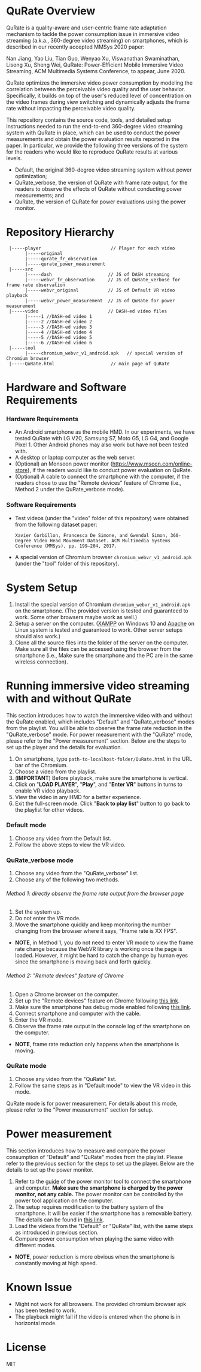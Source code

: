 # QuRate Overview

QuRate is a quality-aware and user-centric frame rate adaptation mechanism to tackle the power consumption issue in immersive video streaming (a.k.a., 360-degree video streaming) on smartphones, which is described in our recently accepted MMSys 2020 paper:

Nan Jiang, Yao Liu, Tian Guo, Wenyao Xu, Viswanathan Swaminathan, Lisong Xu, Sheng Wei, QuRate: Power-Efficient Mobile Immersive Video Streaming, ACM Multimedia Systems Conference, to appear, June 2020.

QuRate optimizes the immersive video power consumption by modeling the correlation between the perceivable video quality and the user behavior. Specifically, it builds on top of the user's reduced level of concentration on the video frames during view switching and dynamically adjusts the frame rate without impacting the perceivable video quality.

This repository contains the source code, tools, and detailed setup instructions needed to run the end-to-end 360-degree video streaming system with QuRate in place, which can be used to conduct the power measurements and obtain the power evaluation results reported in the paper. In particular, we provide the following three versions of the system for the readers who would like to reproduce QuRate results at various levels.
* Default, the original 360-degree video streaming system without power optimization;
* QuRate_verbose, the version of QuRate with frame rate output, for the readers to observe the effects of QuRate without conducting power measurements; and
* QuRate, the version of QuRate for power evaluations using the power monitor.


# Repository Hierarchy

```
 |-----player                          // Player for each video
       |-----original
       |-----qurate_fr_observation
       |-----qurate_power_measurement
 |-----src
       |-----dash                     // JS of DASH streaming
       |-----webvr_fr_observation     // JS of QuRate_verbose for frame rate observation
       |-----webvr_original           // JS of Default VR video playback
       |-----webvr_power_measurement  // JS of QuRate for power measurement
 |-----video                          // DASH-ed video files
       |-----1 //DASH-ed video 1
       |-----2 //DASH-ed video 2
       |-----3 //DASH-ed video 3
       |-----4 //DASH-ed video 4
       |-----5 //DASH-ed video 5
       |-----6 //DASH-ed video 6
 |-----tool
       |-----chromium_webvr_v1_android.apk   // special version of Chromium browser
 |-----QuRate.html                     // main page of QuRate
```

# Hardware and Software Requirements
### Hardware Requirements
* An Android smartphone as the mobile HMD. In our experiments, we have tested QuRate with LG V20, Samsung S7, Moto G5, LG G4, and Google Pixel 1. Other Android phones may also work but have not been tested with. 
* A desktop or laptop computer as the web server.
* (Optional) an Monsoon power monitor (https://www.msoon.com/online-store), if the readers would like to conduct power evaluation on QuRate.
* (Optional) A cable to connect the smartphone with the computer, if the readers chose to use the "Remote devices" feature of Chrome (i.e., Method 2 under the QuRate_verbose mode).


### Software Requirements
* Test videos (under the "video" folder of this repository) were obtained from the following dataset paper:

      Xavier Corbillon, Francesca De Simone, and Gwendal Simon, 360-Degree Video Head Movement Dataset. ACM Multimedia Systems Conference (MMSys), pp. 199–204, 2017. 
* A special version of Chromium browser `chromium_webvr_v1_android.apk` (under the "tool" folder of this repository).

# System Setup

1. Install the special version of Chromium `chromium_webvr_v1_android.apk` on the smartphone. (The provided version is tested and guaranteed to work. Some other browsers maybe work as well.)
1. Setup a server on the computer. ([XAMPP](https://www.apachefriends.org/index.html) on Windows 10 and [Apache](https://httpd.apache.org/) on Linux system is tested and guaranteed to work. Other server setups should also work.)
1. Clone all the source files into the folder of the server on the computer. Make sure all the files can be accessed using the browser from the smartphone (i.e., Make sure the smartphone and the PC are in the same wireless connection).


# Running immersive video streaming with and without QuRate
This section introduces how to watch the immersive video with and without the QuRate enabled, which includes "Default" and "QuRate_verbose" modes from the playlist. You will be able to observe the frame rate reduction in the "QuRate_verbose" mode. For power measurement with the "QuRate" mode, please refer to the "Power measurement" section. Below are the steps to set up the player and the details for evaluation. 

1. On smartphone, type `path-to-localhost-folder/QuRate.html` in the URL bar of the Chromium.
1. Choose a video from the playlist. 
1. (**IMPORTANT**) Before playback, make sure the smartphone is vertical.
1. Click on "**LOAD PLAYER**", "**Play**", and "**Enter VR**" buttons in turns to enable VR video playback.
1. View the video in any HMD for a better experience.
1. Exit the full-screen mode. Click "**Back to play list**" button to go back to the playlist for other videos.

### Default mode
1. Choose any video from the Default list.
1. Follow the above steps to view the VR video.

### QuRate_verbose mode
1. Choose any video from the "QuRate_verbose" list.
1. Choose any of the following two methods.

###### Method 1: directly observe the frame rate output from the browser page
1. Set the system up. 
1. Do not enter the VR mode.
1. Move the smartphone quickly and keep monitoring the number changing from the browser where it says, "Frame rate is XX FPS".
* **NOTE**, in Method 1, you do not need to enter VR mode to view the frame rate change because the WebVR library is working once the page is loaded. However, it might be hard to catch the change by human eyes since the smartphone is moving back and forth quickly.

###### Method 2: "Remote devices" feature of Chrome
1. Open a Chrome browser on the computer.
1. Set up the "Remote devices" feature on Chrome following [this link](https://developers.google.com/web/tools/chrome-devtools/remote-debugging?utm_campaign=2016q3&utm_medium=redirect&utm_source=dcc).
1. Make sure the smartphone has debug mode enabled following [this link](https://www.youtube.com/watch?v=Ucs34BkfPB0).
1. Connect smartphone and computer with the cable.
1. Enter the VR mode.
1. Observe the frame rate output in the console log of the smartphone on the computer.
* **NOTE**, frame rate reduction only happens when the smartphone is moving.

### QuRate mode
1. Choose any video from the "QuRate" list.
1. Follow the same steps as in "Default mode" to view the VR video in this mode.

QuRate mode is for power measurement. For details about this mode, please refer to the "Power measurement" section for setup.

# Power measurement
This section introduces how to measure and compare the power consumption of "Default" and "QuRate" modes from the playlist. Please refer to the previous section for the steps to set up the player. Below are the details to set up the power monitor. 

1. Refer to the [guide](https://msoon.github.io/powermonitor/PowerTool/doc/Power%20Monitor%20Manual.pdf) of the power monitor tool to connect the smartphone and computer. **Make sure the smartphone is charged by the power monitor, not any cable.** The power monitor can be controlled by the power tool application on the computer. 
1. The setup requires modification to the battery system of the smartphone. It will be easier if the smartphone has a removable battery. The details can be found in [this link](https://mostly-tech.com/tag/monsoon-power-monitor/).
1. Load the videos from the "Default" or "QuRate" list, with the same steps as introduced in previous section.
1. Compare power consumption when playing the same video with different modes.

* **NOTE**, power reduction is more obvious when the smartphone is constantly moving at high speed.

# Known Issue

* Might not work for all browsers. The provided chromium browser apk has been tested to work.
* The playback might fail if the video is entered when the phone is in horizontal mode. 

# License
MIT
